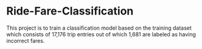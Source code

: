 # Ride-Fare-Classification

This project is to train a classification model based on the training dataset which consists of 17,176 trip entries out of which 1,681 are labeled as having
incorrect fares.
